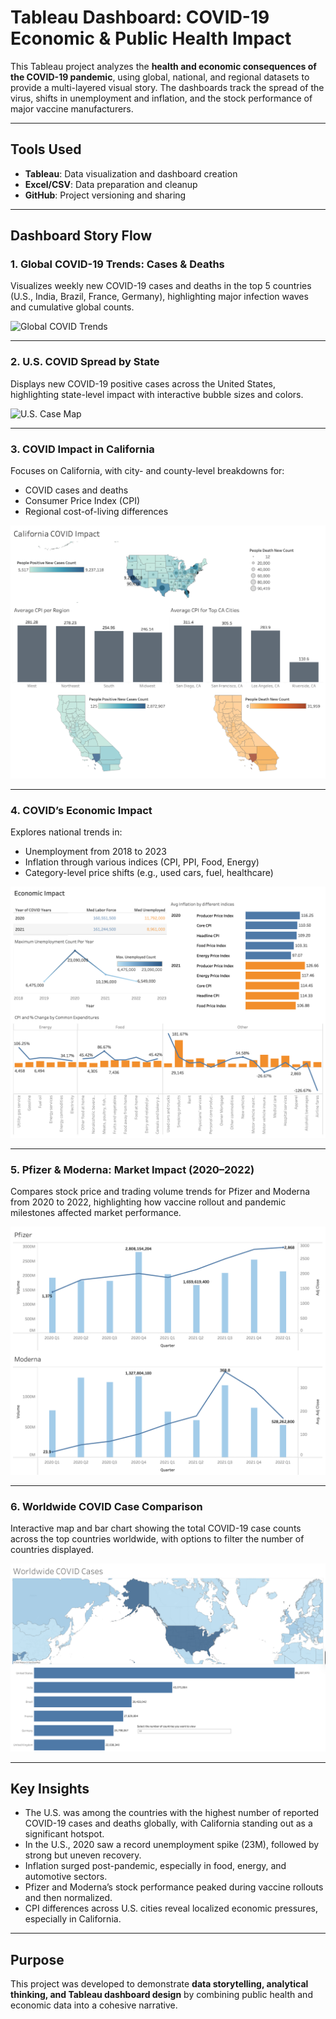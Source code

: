 # Tableau Dashboard: COVID-19 Economic & Public Health Impact

This Tableau project analyzes the **health and economic consequences of the COVID-19 pandemic**, using global, national, and regional datasets to provide a multi-layered visual story. The dashboards track the spread of the virus, shifts in unemployment and inflation, and the stock performance of major vaccine manufacturers.

---

## Tools Used
- **Tableau**: Data visualization and dashboard creation
- **Excel/CSV**: Data preparation and cleanup
- **GitHub**: Project versioning and sharing

---

## Dashboard Story Flow

### 1. Global COVID-19 Trends: Cases & Deaths  
Visualizes weekly new COVID-19 cases and deaths in the top 5 countries (U.S., India, Brazil, France, Germany), highlighting major infection waves and cumulative global counts.

![Global COVID Trends](https://github.com/YourUsername/YourRepo/blob/main/Global%20Cases%20and%20Deaths%20Trends.png?raw=true)

---

### 2. U.S. COVID Spread by State  
Displays new COVID-19 positive cases across the United States, highlighting state-level impact with interactive bubble sizes and colors.

![U.S. Case Map](https://github.com/YourUsername/YourRepo/blob/main/US%20Cases%20by%20State.png?raw=true)

---

### 3. COVID Impact in California  
Focuses on California, with city- and county-level breakdowns for:
- COVID cases and deaths
- Consumer Price Index (CPI)
- Regional cost-of-living differences

![California COVID Impact](https://github.com/SalazarHerna/Tableau-Dashboard/blob/345cc61135a08e04c83ab503c944430589769271/Impact%20of%20COVID%20in%20California.png)

---

### 4. COVID’s Economic Impact  
Explores national trends in:
- Unemployment from 2018 to 2023
- Inflation through various indices (CPI, PPI, Food, Energy)
- Category-level price shifts (e.g., used cars, fuel, healthcare)

![Economic Impact Dashboard](https://github.com/SalazarHerna/Tableau-Dashboard/blob/d36c5860a3f0d2514b2b26c595ad6fc13162caae/Covid%20Economic%20Impact.png)

---

### 5. Pfizer & Moderna: Market Impact (2020–2022)  
Compares stock price and trading volume trends for Pfizer and Moderna from 2020 to 2022, highlighting how vaccine rollout and pandemic milestones affected market performance.

![Pfizer and Moderna 2020 - 2022 Stock Volume and Price.png](https://github.com/SalazarHerna/Tableau-Dashboard/blob/99ebaffabe3aafa4b3b72e808083124845e64578/Pfizer%20and%20Moderna%202020%20-%202022%20Stock%20Volume%20and%20Price.png)

---

### 6. Worldwide COVID Case Comparison  
Interactive map and bar chart showing the total COVID-19 case counts across the top countries worldwide, with options to filter the number of countries displayed.

![Covid Cases by Country.png](https://github.com/SalazarHerna/Tableau-Dashboard/blob/657f5624c3e5dabb7284aa5f78cd994cfe862bc4/Covid%20Cases%20by%20Country.png)

---

## Key Insights
- The U.S. was among the countries with the highest number of reported COVID-19 cases and deaths globally, with California standing out as a significant hotspot.
- In the U.S., 2020 saw a record unemployment spike (23M), followed by strong but uneven recovery.
- Inflation surged post-pandemic, especially in food, energy, and automotive sectors.
- Pfizer and Moderna’s stock performance peaked during vaccine rollouts and then normalized.
- CPI differences across U.S. cities reveal localized economic pressures, especially in California.

---

## Purpose
This project was developed to demonstrate **data storytelling, analytical thinking, and Tableau dashboard design** by combining public health and economic data into a cohesive narrative.

